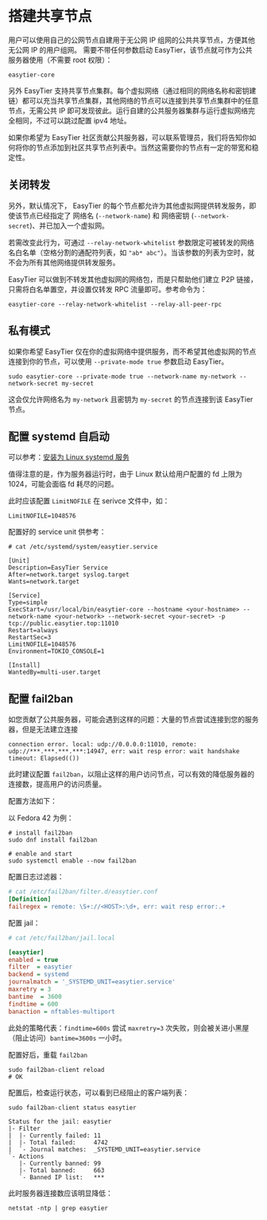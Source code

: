 # 搭建共享节点

用户可以使用自己的公网节点自建用于无公网 IP 组网的公共共享节点，方便其他无公网 IP 的用户组网。 需要不带任何参数启动 EasyTier，该节点就可作为公共服务器使用（不需要 root 权限）：

```shell
easytier-core
```

另外 EasyTier 支持共享节点集群。每个虚拟网络（通过相同的网络名称和密钥建链）都可以充当共享节点集群，其他网络的节点可以连接到共享节点集群中的任意节点，无需公共 IP 即可发现彼此。运行自建的公共服务器集群与运行虚拟网络完全相同，不过可以跳过配置 ipv4 地址。

如果你希望为 EasyTier 社区贡献公共服务器，可以联系管理员，我们将告知你如何将你的节点添加到社区共享节点列表中。当然这需要你的节点有一定的带宽和稳定性。

## 关闭转发

另外，默认情况下， EasyTier 的每个节点都允许为其他虚拟网提供转发服务，即使该节点已经指定了 网络名 (`--network-name`) 和 网络密钥 (`--network-secret`)、并已加入一个虚拟网。

若需改变此行为，可通过 `--relay-network-whitelist` 参数限定可被转发的网络名白名单（空格分割的通配符列表，如 `"ab* abc"`）。当该参数的列表为空时，就不会为所有其他网络提供转发服务。

EasyTier 可以做到不转发其他虚拟网的网络包，而是只帮助他们建立 P2P 链接，只需将白名单置空，并设置仅转发 RPC 流量即可。参考命令为：

```shell
easytier-core --relay-network-whitelist --relay-all-peer-rpc
```

## 私有模式

如果你希望 EasyTier 仅在你的虚拟网络中提供服务，而不希望其他虚拟网的节点连接到你的节点，可以使用 `--private-mode true` 参数启动 EasyTier。

```shell
sudo easytier-core --private-mode true --network-name my-network --network-secret my-secret
```

这会仅允许网络名为 `my-network` 且密钥为 `my-secret` 的节点连接到该 EasyTier 节点。

## 配置 systemd 自启动

可以参考：[安装为 Linux systemd 服务](install-as-a-systemd-service)

值得注意的是，作为服务器运行时，由于 Linux 默认给用户配置的 fd 上限为 1024，可能会面临 fd 耗尽的问题。

此时应该配置 `LimitNOFILE` 在 serivce 文件中，如：

```shell
LimitNOFILE=1048576
```

配置好的 service unit 供参考：

```shell
# cat /etc/systemd/system/easytier.service

[Unit]
Description=EasyTier Service
After=network.target syslog.target
Wants=network.target

[Service]
Type=simple
ExecStart=/usr/local/bin/easytier-core --hostname <your-hostname> --network-name <your-network> --network-secret <your-secret> -p tcp://public.easytier.top:11010
Restart=always
RestartSec=3
LimitNOFILE=1048576
Environment=TOKIO_CONSOLE=1

[Install]
WantedBy=multi-user.target
```

## 配置 fail2ban

如您贡献了公共服务器，可能会遇到这样的问题：大量的节点尝试连接到您的服务器，但是无法建立连接

```plain
connection error. local: udp://0.0.0.0:11010, remote: udp://***.***.***.***:14947, err: wait resp error: wait handshake timeout: Elapsed(())
```

此时建议配置 `fail2ban`，以阻止这样的用户访问节点，可以有效的降低服务器的连接数，提高用户的访问质量。

配置方法如下：

以 Fedora 42 为例：

```shell
# install fail2ban
sudo dnf install fail2ban

# enable and start
sudo systemctl enable --now fail2ban
```

配置日志过滤器：

```ini
# cat /etc/fail2ban/filter.d/easytier.conf
[Definition]
failregex = remote: \S+://<HOST>:\d+, err: wait resp error:.+
```

配置 jail：

```ini
# cat /etc/fail2ban/jail.local

[easytier]
enabled = true
filter  = easytier
backend = systemd
journalmatch = '_SYSTEMD_UNIT=easytier.service'
maxretry = 3
bantime  = 3600
findtime = 600
banaction = nftables-multiport
```

此处的策略代表：`findtime=600s` 尝试 `maxretry=3` 次失败，则会被关进小黑屋（阻止访问）`bantime=3600s` 一小时。

配置好后，重载 `fail2ban`

```shell
sudo fail2ban-client reload
# OK
```

配置后，检查运行状态，可以看到已经阻止的客户端列表：

```shell
sudo fail2ban-client status easytier
```

```plain
Status for the jail: easytier
|- Filter
|  |- Currently failed: 11
|  |- Total failed:     4742
|  `- Journal matches:  _SYSTEMD_UNIT=easytier.service
`- Actions
   |- Currently banned: 99
   |- Total banned:     663
   `- Banned IP list:   ***
```

此时服务器连接数应该明显降低：

```shell
netstat -ntp | grep easytier
```
